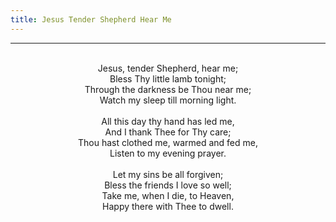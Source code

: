 ```yaml
---
title: Jesus Tender Shepherd Hear Me
---
```


---
<center>
<br/>
Jesus, tender Shepherd, hear me;<br/>
Bless Thy little lamb tonight;<br/>
Through the darkness be Thou near me;<br/>
Watch my sleep till morning light.<br/>
<br/>
All this day thy hand has led me,<br/>
And I thank Thee for Thy care;<br/>
Thou hast clothed me, warmed and fed me,<br/>
Listen to my evening prayer.<br/>
<br/>
Let my sins be all forgiven;<br/>
Bless the friends I love so well;<br/>
Take me, when I die, to Heaven,<br/>
Happy there with Thee to dwell.<br/>

</center>